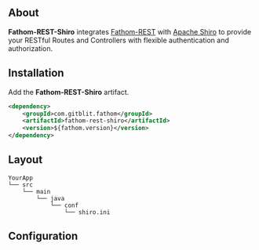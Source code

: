 ## About

**Fathom-REST-Shiro** integrates [Fathom-REST](rest.md) with [Apache Shiro][] to provide your RESTful Routes and Controllers with flexible authentication and authorization.

## Installation

Add the **Fathom-REST-Shiro** artifact.

```XML
<dependency>
    <groupId>com.gitblit.fathom</groupId>
    <artifactId>fathom-rest-shiro</artifactId>
    <version>${fathom.version}</version>
</dependency>
```

## Layout

```
YourApp
└── src
    └── main
        └── java
            └── conf
                └── shiro.ini
```

## Configuration

[Apache Shiro]: https://shiro.apache.org/
